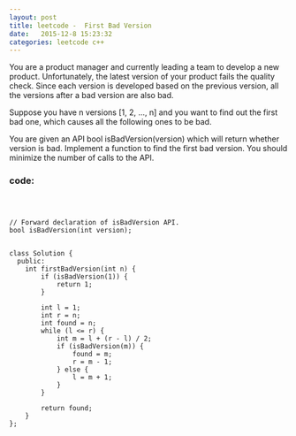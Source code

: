 ```yaml
---
layout: post
title: leetcode -  First Bad Version
date:   2015-12-8 15:23:32
categories: leetcode c++
---
```




 You are a product manager and currently leading a team to develop a new product. Unfortunately, the latest version of your product fails the quality check. Since each version is developed based on the previous version, all the versions after a bad version are also bad.

Suppose you have n versions [1, 2, ..., n] and you want to find out the first bad one, which causes all the following ones to be bad.

You are given an API bool isBadVersion(version) which will return whether version is bad. Implement a function to find the first bad version. You should minimize the number of calls to the API. 


### code:
<pre><code>


// Forward declaration of isBadVersion API.
bool isBadVersion(int version);


class Solution {
  public:
    int firstBadVersion(int n) {
        if (isBadVersion(1)) {
            return 1;
        }

        int l = 1;
        int r = n;
        int found = n;
        while (l <= r) {
            int m = l + (r - l) / 2;
            if (isBadVersion(m)) {
                found = m;
                r = m - 1;
            } else {
                l = m + 1;
            }
        }

        return found;
    }
};

</code></pre>